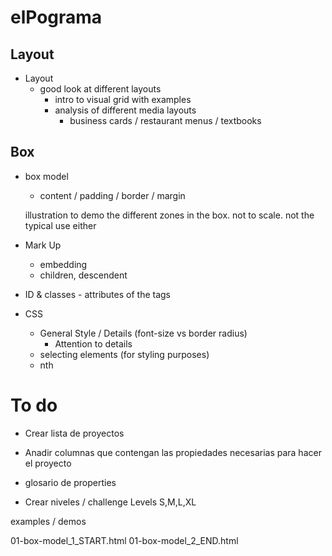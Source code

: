 # elPograma

## Layout
* Layout
    * good look at different layouts
        * intro to visual grid with examples
        * analysis of different media layouts
            * business cards / restaurant menus / textbooks

## Box 
    
* box model
    * content / padding / border / margin

    illustration to demo the different zones in the box. not to scale. not the typical use either
     

* Mark Up
    * embedding
    * children, descendent

* ID & classes - attributes of the tags

* CSS

    * General Style / Details (font-size vs border radius)
        * Attention to details
    * selecting elements (for styling purposes)
    * nth

# To do

* Crear lista de proyectos
* Anadir columnas que contengan las propiedades necesarias para hacer el proyecto
* glosario de properties 

* Crear niveles / challenge Levels  S,M,L,XL



examples / demos

01-box-model_1_START.html
01-box-model_2_END.html